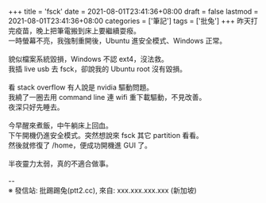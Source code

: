 +++
title = 'fsck'
date = 2021-08-01T23:41:36+08:00
draft = false
lastmod = 2021-08-01T23:41:36+08:00
categories = ['筆記']
tags = ['批兔']
+++
昨天打完疫苗，晚上把筆電搬到床上要繼續耍癈。<br>
一時螢幕不亮，我強制重開後，Ubuntu 進安全模式、Windows 正常。<br>
<br>
貌似檔案系統毀損，Windows 不認 ext4，沒法救。<br>
我插 live usb 去 fsck，卻說我的 Ubuntu root 沒有毀損。<br>
<br>
看 stack overflow 有人說是 nvidia 驅動問題。<br>
我繞了一圈去用 command line 連 wifi 重下載驅動，不見改善。<br>
夜深只好先睡去。<br>
<br>
今早醒來煮飯，中午躺床上回血。<br>
下午開機仍進安全模式。突然想說來 fsck 其它 partition 看看。<br>
然後就修復了 /home，便成功開機進 GUI 了。<br>
<br>
半夜靈力太弱，真的不適合做事。<br>
<br>
--<br>
※ 發信站: 批踢踢兔(ptt2.cc), 來自: xxx.xxx.xxx.xxx (新加坡)<br>
